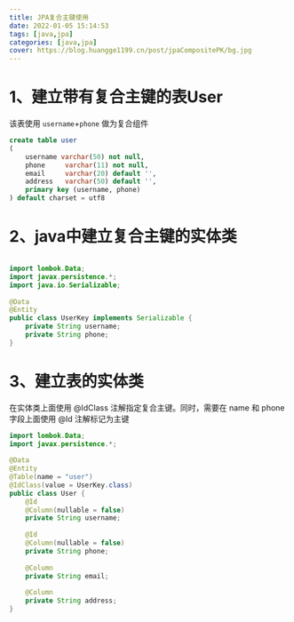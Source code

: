```yaml
---
title: JPA复合主键使用
date: 2022-01-05 15:14:53
tags: [java,jpa]
categories: [java,jpa]
cover: https://blog.huangge1199.cn/post/jpaCompositePK/bg.jpg
---
```


# 1、建立带有复合主键的表User

该表使用 `username`+`phone` 做为复合组件

```sql
create table user
(
    username varchar(50) not null,
    phone     varchar(11) not null,
    email     varchar(20) default '',
    address   varchar(50) default '',
    primary key (username, phone)
) default charset = utf8
```

# 2、java中建立复合主键的实体类

```java

import lombok.Data;
import javax.persistence.*;
import java.io.Serializable;
 
@Data
@Entity
public class UserKey implements Serializable {
    private String username;
    private String phone;
}
```

# 3、建立表的实体类

在实体类上面使用 @IdClass 注解指定复合主键。同时，需要在 name 和 phone 字段上面使用 @Id 注解标记为主键

```java
import lombok.Data;
import javax.persistence.*;
 
@Data
@Entity
@Table(name = "user")
@IdClass(value = UserKey.class)
public class User {
    @Id
    @Column(nullable = false)
    private String username;
 
    @Id
    @Column(nullable = false)
    private String phone;
 
    @Column
    private String email;
 
    @Column
    private String address;
}
```

